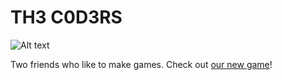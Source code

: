 # TH3 C0D3RS
![Alt text](https://avatars.githubusercontent.com/u/192743935?s=400&u=ef736633500eac343b10033c6e26871c26a47f2f&v=4)

Two friends who like to make games.
Check out [our new game](https://github.com/TH3-C0D3RS/Marauders)!
